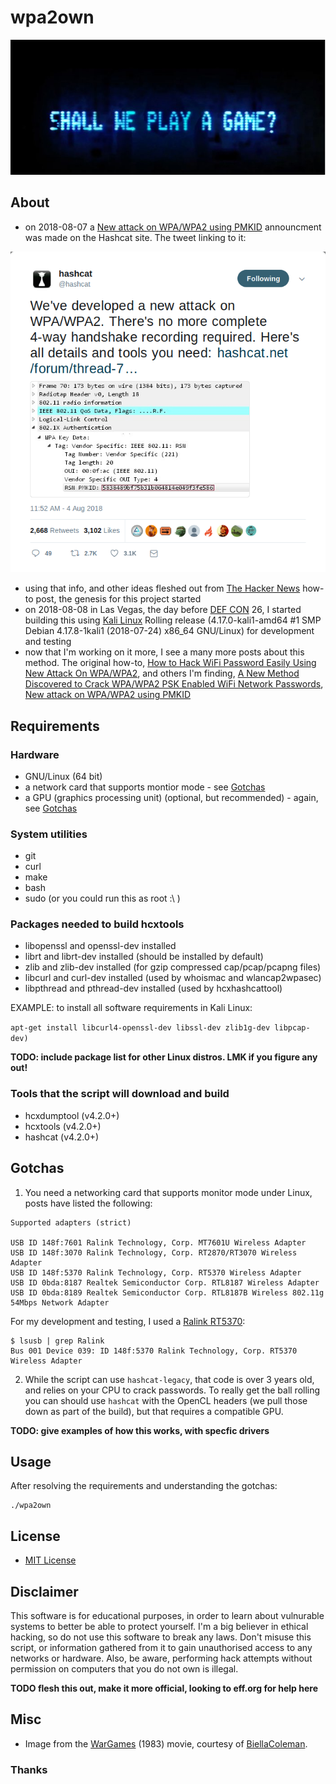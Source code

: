 # wpa2own
<div align="center"><img src="img/logo.jpg" alt="SHALL WE PLAY A GAME?"></div>

## About

* on 2018-08-07 a [New attack on WPA/WPA2 using PMKID](https://hashcat.net/forum/thread-7717.html) announcment was made on the Hashcat site. The tweet linking to it:
<div align="center"><img src="img/tweet.png" alt="The announcement tweet"></div>

* using that info, and other ideas fleshed out from [The Hacker News](https://thehackernews.com/2018/08/how-to-hack-wifi-password.html) how-to post, the genesis for this project started
* on 2018-08-08 in Las Vegas, the day before [DEF CON](https://defcon.org) 26, I started building this using [Kali Linux](https://www.kali.org/) Rolling release (4.17.0-kali1-amd64 #1 SMP Debian 4.17.8-1kali1 (2018-07-24) x86_64 GNU/Linux) for development and testing
* now that I'm working on it more, I see a many more posts about this method. The original how-to, [How to Hack WiFi Password Easily Using New Attack On WPA/WPA2](https://thehackernews.com/2018/08/how-to-hack-wifi-password.html), and others I'm finding, [A New Method Discovered to Crack WPA/WPA2 PSK Enabled WiFi Network Passwords](https://gbhackers.com/crack-wifi-network-passwords/), [New attack on WPA/WPA2 using PMKID](https://medium.com/@adam.toscher/new-attack-on-wpa-wpa2-using-pmkid-96c3119f7f99)

## Requirements

### Hardware

- GNU/Linux (64 bit)
- a network card that supports montior mode - see [Gotchas](#gotchas)
- a GPU (graphics processing unit) (optional, but recommended) - again, see [Gotchas](#gotchas)

### System utilities

- git
- curl
- make
- bash
- sudo (or you could run this as root :\ )

### Packages needed to build hcxtools 
  
- libopenssl and openssl-dev installed
- librt and librt-dev installed (should be installed by default)
- zlib and zlib-dev installed (for gzip compressed cap/pcap/pcapng files)
- libcurl and curl-dev installed (used by whoismac and wlancap2wpasec)
- libpthread and pthread-dev installed (used by hcxhashcattool)
       
EXAMPLE: to install all software requirements in Kali Linux: 

```apt-get install libcurl4-openssl-dev libssl-dev zlib1g-dev libpcap-dev)```

__TODO: include package list for other Linux distros. LMK if you figure any out!__

### Tools that the script will download and build

- hcxdumptool (v4.2.0+)
- hcxtools (v4.2.0+)
- hashcat (v4.2.0+)

## Gotchas

1) You need a networking card that supports monitor mode under Linux, posts have listed the following:

```
Supported adapters (strict)

USB ID 148f:7601 Ralink Technology, Corp. MT7601U Wireless Adapter
USB ID 148f:3070 Ralink Technology, Corp. RT2870/RT3070 Wireless Adapter
USB ID 148f:5370 Ralink Technology, Corp. RT5370 Wireless Adapter
USB ID 0bda:8187 Realtek Semiconductor Corp. RTL8187 Wireless Adapter
USB ID 0bda:8189 Realtek Semiconductor Corp. RTL8187B Wireless 802.11g 54Mbps Network Adapter
```

For my development and testing, I used a [Ralink RT5370](https://www.amazon.com/Ralink-RT5370-Raspberry-adapter-function/dp/B019XUDHFC):

```
$ lsusb | grep Ralink
Bus 001 Device 039: ID 148f:5370 Ralink Technology, Corp. RT5370 Wireless Adapter
```

2) While the script can use `hashcat-legacy`, that code is over 3 years old, and relies on your CPU to crack passwords. To really get the ball rolling you can should use `hashcat` with the OpenCL headers (we pull those down as part of the build), but that requires a compatible GPU.

__TODO: give examples of how this works, with specfic drivers__

## Usage

After resolving the requirements and understanding the gotchas:

```
./wpa2own
```

## License

* [MIT License](LICENSE)

## Disclaimer

This software is for educational purposes, in order to learn about vulnurable systems to better be able to protect yourself. I'm a big believer in ethical hacking, so do not use this software to break any laws. Don't misuse this script, or information gathered from it to gain unauthorised access to any networks or hardware. Also, be aware, performing hack attempts without permission on computers that you do not own is illegal.

__TODO flesh this out, make it more official, looking to eff.org for help here__

## Misc

* Image from the [WarGames](https://www.imdb.com/title/tt0086567) (1983) movie, courtesy of [BiellaColeman](https://twitter.com/BiellaColeman/status/1025078579892285440). 

### Thanks

